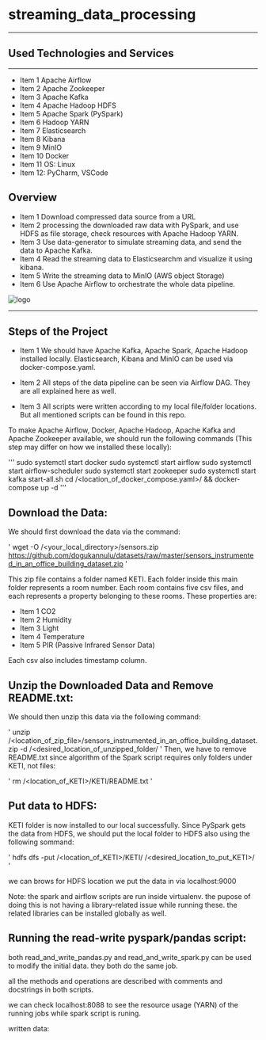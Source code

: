 # streaming_data_processing

---

## Used Technologies and Services

---

- Item 1 Apache Airflow
- Item 2 Apache Zookeeper
- Item 3 Apache Kafka
- Item 4 Apache Hadoop HDFS
- Item 5 Apache Spark (PySpark)
- Item 6 Hadoop YARN
- Item 7 Elasticsearch
- Item 8 Kibana
- Item 9 MinIO
- Item 10 Docker
- Item 11 OS: Linux 
- Item 12: PyCharm, VSCode

## Overview

- Item 1 Download compressed data source from a URL
- Item 2 processing the downloaded raw data with PySpark, and use HDFS as file storage, check resources with Apache Hadoop YARN.
- Item 3 Use data-generator to simulate streaming data, and send the data to Apache Kafka.
- Item 4 Read the streaming data to Elasticsearchm and visualize it using kibana.
- Item 5 Write the streaming data to MinIO (AWS object Storage) 
- Item 6 Use Apache Airflow to orchestrate the whole data pipeline.

![logo](https://github.com/raisiali2/streaming_data_processing/blob/setup/core-infrastructure/img/plan1.png?raw=true)

---

## Steps of the Project

- Item 1 We should have Apache Kafka, Apache Spark, Apache Hadoop installed locally. Elasticsearch, Kibana and MinIO can be used via docker-compose.yaml.

- Item 2 All steps of the data pipeline can be seen via Airflow DAG. They are all explained here as well.

- Item 3 All scripts were written according to my local file/folder locations. But all mentioned scripts can be found in this repo.

To make Apache Airflow, Docker, Apache Hadoop, Apache Kafka and Apache Zookeeper available, we should run the following commands (This step may differ on how we installed these locally):

'''
sudo systemctl start docker
sudo systemctl start airflow
sudo systemctl start airflow-scheduler
sudo systemctl start zookeeper
sudo systemctl start kafka
start-all.sh
cd /<location_of_docker_compose.yaml>/ && docker-compose up -d '''

## Download the Data:
We should first download the data via the command:

 ' wget -O /<your_local_directory>/sensors.zip https://github.com/dogukannulu/datasets/raw/master/sensors_instrumented_in_an_office_building_dataset.zip '
 
This zip file contains a folder named KETI. Each folder inside this main folder represents a room number. Each room contains five csv files, and each represents a property belonging to these rooms. These properties are:

- Item 1 CO2
- Item 2 Humidity
- Item 3 Light
- Item 4 Temperature
- Item 5 PIR (Passive Infrared Sensor Data)

Each csv also includes timestamp column.

## Unzip the Downloaded Data and Remove README.txt:
We should then unzip this data via the following command:

' unzip /<location_of_zip_file>/sensors_instrumented_in_an_office_building_dataset.zip -d /<desired_location_of_unzipped_folder/ '
Then, we have to remove README.txt since algorithm of the Spark script requires only folders under KETI, not files:

' rm /<location_of_KETI>/KETI/README.txt '

## Put data to HDFS:

KETI folder is now installed to our local successfully. Since PySpark gets the data from HDFS, we should put the local folder to HDFS also using the following sommand:

' hdfs dfs -put /<location_of_KETI>/KETI/ /<desired_location_to_put_KETI>/ '

we can brows for HDFS location we put the data in via localhost:9000

Note: the spark and airflow scripts are run inside virtualenv. the pupose of doing this is not having a library-related issue while running these. the related libraries can be installed globally as well.

## Running the read-write pyspark/pandas script:

both read_and_write_pandas.py and read_and_write_spark.py can be used to modify the initial data. they both do the same job.

all the methods and operations are described with comments and docstrings in both scripts.

we can check localhost:8088 to see the resource usage (YARN) of the running jobs while spark script is runing.

written data:


